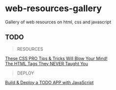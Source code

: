 # web-resources-gallery
Gallery of web resources on html, css and javascript

## TODO
> RESOURCES

[These CSS PRO Tips & Tricks Will Blow Your Mind!](https://www.youtube.com/watch?v=PL3Odw-k8W4)   
[The HTML Tags They NEVER Taught You](https://www.youtube.com/watch?v=VkWJQe_EsjQ&list=LL&index=2)  

> DEPLOY

[Build & Deploy a TODO APP with JavaScript](https://www.youtube.com/watch?v=THEKW1gITJI)   